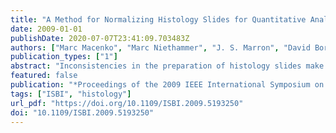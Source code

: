 ```yaml
---
title: "A Method for Normalizing Histology Slides for Quantitative Analysis"
date: 2009-01-01
publishDate: 2020-07-07T23:41:09.703483Z
authors: ["Marc Macenko", "Marc Niethammer", "J. S. Marron", "David Borland", "John T. Woosley", "Xiaojun Guan", "Charles Schmitt", "Nancy E. Thomas"]
publication_types: ["1"]
abstract: "Inconsistencies in the preparation of histology slides make it difficult to perform quantitative analysis on their results. In this paper we provide two mechanisms for overcoming many of the known inconsistencies in the staining process, thereby bringing slides that were processed or stored under very different conditions into a common, normalized space to enable improved quantitative analysis."
featured: false
publication: "*Proceedings of the 2009 IEEE International Symposium on Biomedical Imaging: From Nano to Macro, Boston, MA, USA, June 28 - July 1, 2009*"
tags: ["ISBI", "histology"]
url_pdf: "https://doi.org/10.1109/ISBI.2009.5193250"
doi: "10.1109/ISBI.2009.5193250"
---
```


